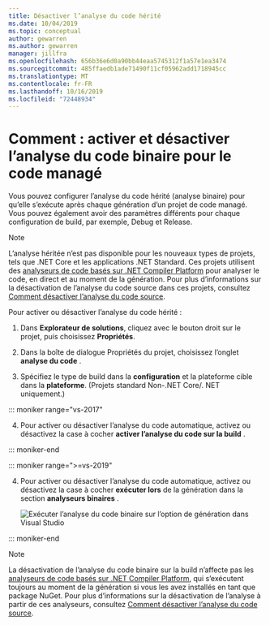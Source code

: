 ```yaml
---
title: Désactiver l’analyse du code hérité
ms.date: 10/04/2019
ms.topic: conceptual
author: gewarren
ms.author: gewarren
manager: jillfra
ms.openlocfilehash: 656b36e6d0a90bb44eaa5745312f1a57e1ea3474
ms.sourcegitcommit: 485ffaedb1ade71490f11cf05962add1718945cc
ms.translationtype: MT
ms.contentlocale: fr-FR
ms.lasthandoff: 10/16/2019
ms.locfileid: "72448934"
---
```

# <a name="how-to-enable-and-disable-binary-code-analysis-for-managed-code"></a>Comment : activer et désactiver l’analyse du code binaire pour le code managé

Vous pouvez configurer l’analyse du code hérité (analyse binaire) pour qu’elle s’exécute après chaque génération d’un projet de code managé. Vous pouvez également avoir des paramètres différents pour chaque configuration de build, par exemple, Debug et Release.

> [!NOTE]
> L’analyse héritée n’est pas disponible pour les nouveaux types de projets, tels que .NET Core et les applications .NET Standard. Ces projets utilisent des [analyseurs de code basés sur .NET Compiler Platform](roslyn-analyzers-overview.md) pour analyser le code, en direct et au moment de la génération. Pour plus d’informations sur la désactivation de l’analyse du code source dans ces projets, consultez [Comment désactiver l’analyse du code source](disable-code-analysis.md).

Pour activer ou désactiver l’analyse du code hérité :

1. Dans **Explorateur de solutions**, cliquez avec le bouton droit sur le projet, puis choisissez **Propriétés**.

2. Dans la boîte de dialogue Propriétés du projet, choisissez l’onglet **analyse du code** .

3. Spécifiez le type de build dans la **configuration** et la plateforme cible dans la **plateforme**. (Projets standard Non-.NET Core/. NET uniquement.)

::: moniker range="vs-2017"

4. Pour activer ou désactiver l’analyse du code automatique, activez ou désactivez la case à cocher **activer l’analyse du code sur la build** .

::: moniker-end

::: moniker range=">=vs-2019"

4. Pour activer ou désactiver l’analyse du code automatique, activez ou désactivez la case à cocher **exécuter lors** de la génération dans la section **analyseurs binaires** .

   ![Exécuter l’analyse du code binaire sur l’option de génération dans Visual Studio](media/run-on-build-binary-analyzers.png)

::: moniker-end

> [!NOTE]
> La désactivation de l’analyse du code binaire sur la build n’affecte pas les [analyseurs de code basés sur .NET Compiler Platform](roslyn-analyzers-overview.md), qui s’exécutent toujours au moment de la génération si vous les avez installés en tant que package NuGet. Pour plus d’informations sur la désactivation de l’analyse à partir de ces analyseurs, consultez [Comment désactiver l’analyse du code source](disable-code-analysis.md).
